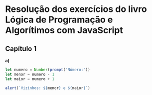 # Resolução dos exercícios do livro Lógica de Programação e Algorítimos com JavaScript

## Capítulo 1

**a)**

```javascript
let numero = Number(prompt("Número:"))
let menor = numero - 1
let maior = numero + 1

alert(`Vizinhos: ${menor} e ${maior}`)
```
